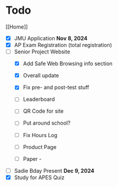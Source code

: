 # Todo

[[Home]]

- [x] JMU Application **Nov 8, 2024**
- [x] AP Exam Registration (total registration)
- [ ] Senior Project Website
  - [x] Add Safe Web Browsing info section

  - [x] Overall update

  - [x] Fix pre- and post-test stuff

  - [ ] Leaderboard

  - [ ] QR Code for site

  - [ ] Put around school?

  - [ ] Fix Hours Log

  - [ ] Product Page

  - [ ] Paper -
- [ ] Sadie Bday Present **Dec 9, 2024**
- [x] Study for APES Quiz